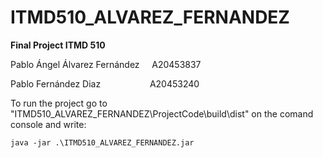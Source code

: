 ﻿# ITMD510_ALVAREZ_FERNANDEZ

<b>Final Project ITMD 510</b> 

Pablo Ángel Álvarez Fernández&nbsp;&nbsp;&nbsp;&nbsp;&nbsp;A20453837


Pablo Fernández Diaz&nbsp;&nbsp;&nbsp;&nbsp;&nbsp;&nbsp;&nbsp;&nbsp;&nbsp;&nbsp;&nbsp;&nbsp;&nbsp;&nbsp;&nbsp;&nbsp;&nbsp;&nbsp;&nbsp;&nbsp;A20453240


To run the project go to "ITMD510_ALVAREZ_FERNANDEZ\ProjectCode\build\dist\" on the comand console and write:


	java -jar .\ITMD510_ALVAREZ_FERNANDEZ.jar